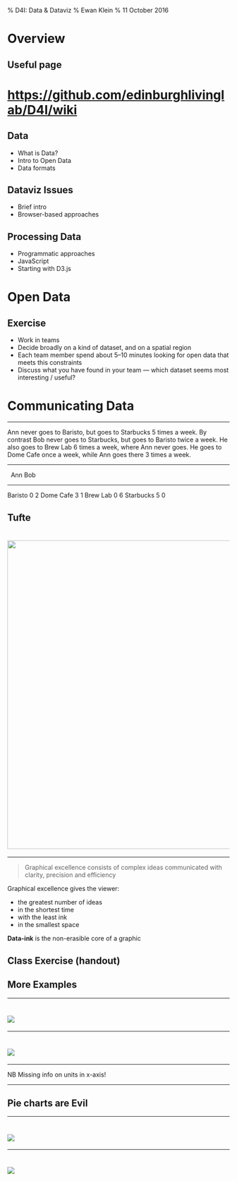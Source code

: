 % D4I: Data &amp; Dataviz
% Ewan Klein
% 11 October 2016

# Overview

## Useful page

<h1><a href="https://github.com/edinburghlivinglab/D4I/wiki">https://github.com/edinburghlivinglab/D4I/wiki</a>
</h1>

## Data

* What is Data?
* Intro to Open Data
* Data formats

## Dataviz Issues

* Brief intro
* Browser-based approaches

## Processing Data

* Programmatic approaches
* JavaScript
* Starting with D3.js



# Open Data 

## Exercise

* Work in teams
* Decide broadly on a kind of dataset, and on a spatial region
* Each team member spend about 5&ndash;10 minutes looking for open data that meets this constraints
* Discuss what you have found in your team &mdash; which dataset seems most interesting / useful?


# Communicating Data

---

Ann never goes to Baristo, but goes to Starbucks 5 times a week. By contrast Bob never goes to Starbucks, but goes to Baristo twice a week. He also goes to Brew Lab 6 times a week, where Ann never goes. He goes to Dome Cafe once a week, while Ann goes there 3 times a week.

--- 

 &nbsp;        Ann     Bob
----------    ----    ----
Baristo          0       2
Dome Cafe        3       1
Brew Lab         0       6
Starbucks        5       0

## Tufte

<h1><img src="https://edinburghlivinglab.github.io/dds/images/tufte.jpg" style="width: 700px;"></h1>

---


> Graphical excellence consists of complex ideas communicated with clarity, precision and efficiency

Graphical excellence gives the viewer:

* the greatest number of ideas
* in the shortest time
* with the least ink
* in the smallest space

**Data-ink** is the non-erasible core of a graphic

## Class Exercise (handout)

## More Examples

---

<h1><img src="https://edinburghlivinglab.github.io/D4I/assets/chart2.png"></h1>

---

<h1><img src="https://edinburghlivinglab.github.io/D4I/assets/chart1.png"></h1>

---

NB Missing info on units in x-axis!

---

## Pie charts are Evil

---

<h1><img src="https://edinburghlivinglab.github.io/D4I/assets/pie1.png"></h1>

---

<h1><img src="https://edinburghlivinglab.github.io/D4I/assets/pie2.png"></h1>










